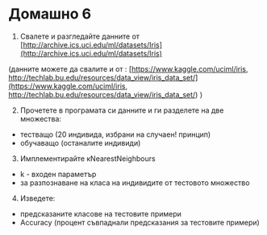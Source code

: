 # Домашно 6
1) Свалете и разгледайте данните от [http://archive.ics.uci.edu/ml/datasets/Iris](http://archive.ics.uci.edu/ml/datasets/Iris)

(данните можете да свалите и от : [https://www.kaggle.com/uciml/iris, http://techlab.bu.edu/resources/data_view/iris_data_set/](https://www.kaggle.com/uciml/iris, http://techlab.bu.edu/resources/data_view/iris_data_set/) )

2) Прочетете в програмата си данните и ги разделете на две множества:
- тестващо (20 индивида, избрани на случаен! принцип)
- обучаващо (останалите индивиди)<br>
3) Имплементирайте кNearestNeighbours 
- k - входен параметър 
- за разпознаване на класа на индивидите от тестовото множество<br>
4) Изведете:
- предсказаните класове на тестовите примери
- Accuracy (процент съвпаднали предсказания за тестовите примери)
